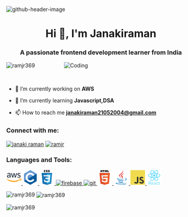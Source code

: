 ![github-header-image](https://github.com/Ramjr369/Ramjr369/assets/119351201/6c89bdfe-7fe1-42c0-878c-6830246dd0f0)
<h1 align="center">Hi 👋, I'm Janakiraman</h1>
<h3 align="center">A passionate frontend development learner from India</h3>

<img align="right" alt="Coding" width="350" src="https://c.tenor.com/PqJ7yMX9GFoAAAAC/tenor.gif">

<p align="left"> <img src="https://komarev.com/ghpvc/?username=ramjr369&label=Profile%20views&color=0e75b6&style=flat" alt="ramjr369" /> </p>

<p align="left"> <a href="https://twitter.com/" target="blank"><img src="https://img.shields.io/twitter/follow/?logo=twitter&style=for-the-badge" alt="" /></a> </p>

- 🔭 I’m currently working on **AWS**

- 🌱 I’m currently learning **Javascript,DSA**

- 📫 How to reach me **janakiraman21052004@gmail.com**

<h3 align="left">Connect with me:</h3>
<p align="left">
<a href="https://www.linkedin.com/in/janaki-raman-b2b477285/" target="blank"><img align="center" src="https://raw.githubusercontent.com/rahuldkjain/github-profile-readme-generator/master/src/images/icons/Social/linked-in-alt.svg" alt="janaki raman" height="30" width="40" /></a>
<a href="https://www.leetcode.com/ramjr" target="blank"><img align="center" src="https://raw.githubusercontent.com/rahuldkjain/github-profile-readme-generator/master/src/images/icons/Social/leet-code.svg" alt="ramjr" height="30" width="40" /></a>
</p>

<h3 align="left">Languages and Tools:</h3>
<p align="left"> <a href="https://aws.amazon.com" target="_blank" rel="noreferrer"> <img src="https://raw.githubusercontent.com/devicons/devicon/master/icons/amazonwebservices/amazonwebservices-original-wordmark.svg" alt="aws" width="40" height="40"/> </a> <a href="https://www.cprogramming.com/" target="_blank" rel="noreferrer"> <img src="https://raw.githubusercontent.com/devicons/devicon/master/icons/c/c-original.svg" alt="c" width="40" height="40"/> </a> <a href="https://www.w3schools.com/css/" target="_blank" rel="noreferrer"> <img src="https://raw.githubusercontent.com/devicons/devicon/master/icons/css3/css3-original-wordmark.svg" alt="css3" width="40" height="40"/> </a> <a href="https://firebase.google.com/" target="_blank" rel="noreferrer"> <img src="https://www.vectorlogo.zone/logos/firebase/firebase-icon.svg" alt="firebase" width="40" height="40"/> </a> <a href="https://git-scm.com/" target="_blank" rel="noreferrer"> <img src="https://www.vectorlogo.zone/logos/git-scm/git-scm-icon.svg" alt="git" width="40" height="40"/> </a> <a href="https://www.w3.org/html/" target="_blank" rel="noreferrer"> <img src="https://raw.githubusercontent.com/devicons/devicon/master/icons/html5/html5-original-wordmark.svg" alt="html5" width="40" height="40"/> </a> <a href="https://www.java.com" target="_blank" rel="noreferrer"> <img src="https://raw.githubusercontent.com/devicons/devicon/master/icons/java/java-original.svg" alt="java" width="40" height="40"/> </a> <a href="https://developer.mozilla.org/en-US/docs/Web/JavaScript" target="_blank" rel="noreferrer"> <img src="https://raw.githubusercontent.com/devicons/devicon/master/icons/javascript/javascript-original.svg" alt="javascript" width="40" height="40"/> </a> <a href="https://reactjs.org/" target="_blank" rel="noreferrer"> <img src="https://raw.githubusercontent.com/devicons/devicon/master/icons/react/react-original-wordmark.svg" alt="react" width="40" height="40"/> </a> </p>

<p><img align="left" src="https://github-readme-stats.vercel.app/api/top-langs?username=ramjr369&show_icons=true&locale=en&layout=compact" alt="ramjr369" /></p>

<p>&nbsp;<img align="center" src="https://github-readme-stats.vercel.app/api?username=ramjr369&show_icons=true&locale=en" alt="ramjr369" /></p>

<p><img align="center" src="https://github-readme-streak-stats.herokuapp.com/?user=ramjr369&" alt="ramjr369" /></p>
